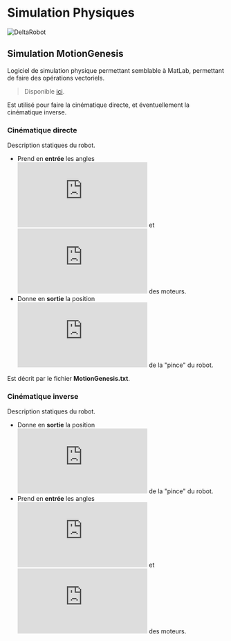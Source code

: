 # Simulation Physiques

![DeltaRobot](https://1ugn2l2m3z2y31d4y73c1m5w-wpengine.netdna-ssl.com/wp-content/uploads/2016/01/Delta-Robot-Diagram.jpg)

## Simulation MotionGenesis

Logiciel de simulation physique permettant semblable à MatLab, permettant de faire des opérations vectoriels.
>Disponible [ici](http://www.motiongenesis.com/). 

 Est utilisé pour faire la cinématique directe, et éventuellement la cinématique inverse.

### Cinématique directe
Description statiques du robot. 
- Prend en **entrée** les angles ![equation](http://www.sciweavers.org/tex2img.php?eq=%5Ctheta_1%2C%20%5Ctheta_2&bc=White&fc=Black&im=png&fs=12&ff=arev&edit=0) et ![equation](http://www.sciweavers.org/tex2img.php?eq=%20%5Ctheta_3&bc=White&fc=Black&im=png&fs=12&ff=arev&edit=0) des moteurs.
- Donne en **sortie** la position ![equation](http://www.sciweavers.org/tex2img.php?eq=P%28x%2Cy%2Cz%29&bc=White&fc=Black&im=png&fs=12&ff=arev&edit=0) de la "pince" du robot.

Est décrit par le fichier **MotionGenesis.txt**.

### Cinématique inverse
Description statiques du robot. 
- Donne en **sortie** la position ![equation](http://www.sciweavers.org/tex2img.php?eq=P%28x%2Cy%2Cz%29&bc=White&fc=Black&im=png&fs=12&ff=arev&edit=0) de la "pince" du robot.
- Prend en **entrée** les angles ![equation](http://www.sciweavers.org/tex2img.php?eq=%5Ctheta_1%2C%20%5Ctheta_2&bc=White&fc=Black&im=png&fs=12&ff=arev&edit=0) et ![equation](http://www.sciweavers.org/tex2img.php?eq=%20%5Ctheta_3&bc=White&fc=Black&im=png&fs=12&ff=arev&edit=0) des moteurs.
